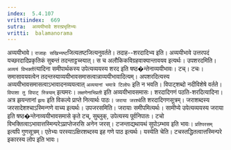 ```yaml
---
index:  5.4.107
vrittiindex:  669
sutra:  अव्ययीभावे शरत्प्रभृतिभ्यः
vritti:  balamanorama 
---
```


अव्ययीभावे। `राजाहः सखिभ्यष्ट`जित्यतष्टजित्यनुवर्तते। तदाह--शरदादिभ्य इति। अव्ययीभावे उत्तरपदं यच्छरदादिप्रकृतिकं सुबन्तं तदन्ताट्टच्स्यात्। स च अलौकिकविग्रहवाक्यान्तावयव इत्यर्थः। उपशरदमिति। `अव्ययं विभक्ती`त्यादिना समीपार्थकस्य उपेत्यव्ययस्य शरद इति षष्ठ�न्तेनाव्ययीभावः। टच्। टचः। समासावयवत्वेन तदन्तस्याव्ययीभावसमासत्वान्नाव्ययीभावादित्यम्। अपशरदित्यस्य अव्ययीभावसमासत्वाऽभावादनव्ययत्वात् `अव्ययानां भमात्रे टिलोपः` इति न भवति। विपाट्शब्दो नदीविशेषे वर्तते। `विपाशा तु विपाट् स्त्रियाम्` इत्यमरः। `लक्षणेनाभिप्रती` इति अव्ययीभावसमासः। शरदादिगणं पठति-शरदित्यादिना। अत्र झयन्तानां `झयः` इति विकल्पे प्राप्ते नित्यार्थः पाठः। `जराया जरश्चे`ति शरदादिगणसूत्रम्। जराशब्दस्य जरसादेशश्चाऽस्मिन्गणे वाच्य इत्यर्थः। उपजरसमिति। जरायाः समीपमित्यर्थः। सामीप्ये उपेत्यव्ययस्य जराया इति षष्ठ�न्तेनाव्ययीभावसमासे कृते टच्, सुब्लुक्, उपेत्यस्य पूर्वनिपातः। टचो विभक्तित्वाऽभावात्तस्मिन्परेऽप्राप्तेजरसि अनेन जरस्। टजन्ताद्यथायथं सुपोऽम्भाव इति भावः। `प्रतिपरसम्` इत्यपि गुणसूत्रम्। एतेभ्यः परस्याऽक्षिरशब्दस्य इह गणे पाठ इत्यर्थः। यस्येति चेति। टचस्तद्धितत्वात्तस्मिन्परे इकारस्य लोप इति भावः। 

